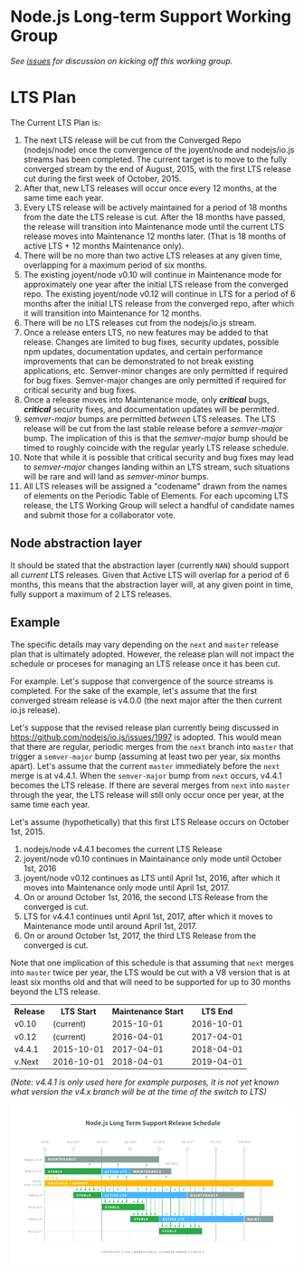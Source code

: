 # Node.js Long-term Support Working Group

_See [issues](https://github.com/nodejs/LTS/issues) for discussion on kicking off this working group._

# LTS Plan

The Current LTS Plan is:

1. The next LTS release will be cut from the Converged Repo (nodejs/node) once
   the convergence of the joyent/node and nodejs/io.js streams has been
   completed. The current target is to move to the fully converged stream by
   the end of August, 2015, with the first LTS release cut during the first
   week of October, 2015.
2. After that, new LTS releases will occur once every 12 months, at the same
   time each year.
3. Every LTS release will be actively maintained for a period of 18 months
   from the date the LTS release is cut. After the 18 months have passed, the
   release will transition into Maintenance mode until the current LTS
   release moves into Maintenance 12 months later. (That is 18 months of
   active LTS + 12 months Maintenance only).
4. There will be no more than two active LTS releases at any given time,
   overlapping for a maximum period of six months.
5. The existing joyent/node v0.10 will continue in Maintenance mode for
   approximately one year after the initial LTS release from the converged
   repo. The existing joyent/node v0.12 will continue in LTS for a period
   of 6 months after the initial LTS release from the converged repo,
   after which it will transition into Maintenance for 12 months.
6. There will be no LTS releases cut from the nodejs/io.js stream.
7. Once a release enters LTS, no new features may be added to that release.
   Changes are limited to bug fixes, security updates, possible npm updates,
   documentation updates, and certain performance improvements that can be
   demonstrated to not break existing applications, etc. Semver-minor changes
   are only permitted if required for bug fixes. Semver-major changes are only
   permitted if required for critical security and bug fixes.
8. Once a release moves into Maintenance mode, only ***critical*** bugs,
   ***critical*** security fixes, and documentation updates will be permitted.
9. *semver-major* bumps are permitted *between* LTS releases. The LTS release
   will be cut from the last stable release before a *semver-major* bump. The
   implication of this is that the *semver-major* bump should be timed to
   roughly coincide with the regular yearly LTS release schedule.
10. Note that while it is possible that critical security and bug fixes may
    lead to *semver-major* changes landing within an LTS stream, such
    situations will be rare and will land as *semver-minor* bumps.
11. All LTS releases will be assigned a "codename" drawn from the names of
    elements on the Periodic Table of Elements. For each upcoming LTS
    release, the LTS Working Group will select a handful of candidate names
    and submit those for a collaborator vote.

## Node abstraction layer

It should be stated that the abstraction layer (currently `NAN`) should
support all *current* LTS releases. Given that Active LTS will overlap
for a period of 6 months, this means that the abstraction layer will, at
any given point in time, fully support a maximum of 2 LTS releases.

## Example

The specific details may vary depending on the `next` and `master` release plan
that is ultimately adopted. However, the release plan will not impact the
schedule or proceses for managing an LTS release once it has been cut.

For example. Let's suppose that convergence of the source streams is completed.
For the sake of the example, let's assume that the first converged stream
release is v4.0.0 (the next major after the then current io.js release).

Let's suppose that the revised release plan currently being discussed in
https://github.com/nodejs/io.js/issues/1997 is adopted. This would mean
that there are regular, periodic merges from the `next` branch into `master`
that trigger a `semver-major` bump (assuming at least two per year, six months
apart). Let's assume that the current `master` immediately before the `next`
merge is at v4.4.1. When the `semver-major` bump from `next` occurs, v4.4.1
becomes the LTS release. If there are several merges from `next` into `master`
through the year, the LTS release will still only occur once per year, at the
same time each year.

Let's assume (hypothetically) that this first LTS Release occurs on
October 1st, 2015.

1. nodejs/node v4.4.1 becomes the current LTS Release
2. joyent/node v0.10 continues in Maintainance only mode until
   October 1st, 2016
3. joyent/node v0.12 continues as LTS until April 1st, 2016, after
   which it moves into Maintenance only mode until April 1st, 2017.
4. On or around October 1st, 2016, the second LTS Release from the
   converged is cut.
5. LTS for v4.4.1 continues until April 1st, 2017, after which it
   moves to Maintenance mode until around April 1st, 2017.
6. On or around October 1st, 2017, the third LTS Release from the
   converged is cut.

Note that one implication of this schedule is that assuming that `next` merges
into `master` twice per year, the LTS would be cut with a V8 version that is at
least six months old and that will need to be supported for up to 30 months
beyond the LTS release.

<table>
<tr>
  <th>Release</th>
  <th>LTS Start</th>
  <th>Maintenance Start</th>
  <th>LTS End</th>
</tr>
<tr>
  <td>v0.10</td>
  <td>(current)</td>
  <td>2015-10-01</td>
  <td>2016-10-01</td>
</tr>
<tr>
  <td>v0.12</td>
  <td>(current)</td>
  <td>2016-04-01</td>
  <td>2017-04-01</td>
</tr>
<tr>
  <td>v4.4.1</td>
  <td>2015-10-01</td>
  <td>2017-04-01</td>
  <td>2018-04-01</td>
</tr>
<tr>
  <td>v.Next</td>
  <td>2016-10-01</td>
  <td>2018-04-01</td>
  <td>2019-04-01</td>
</tr>
</table>

_(Note: v4.4.1 is only used here for example purposes, it is not yet known what
version the v4.x branch will be at the time of the switch to LTS)_

<p><img src="schedule.png" alt="LTS Schedule"/></p>
